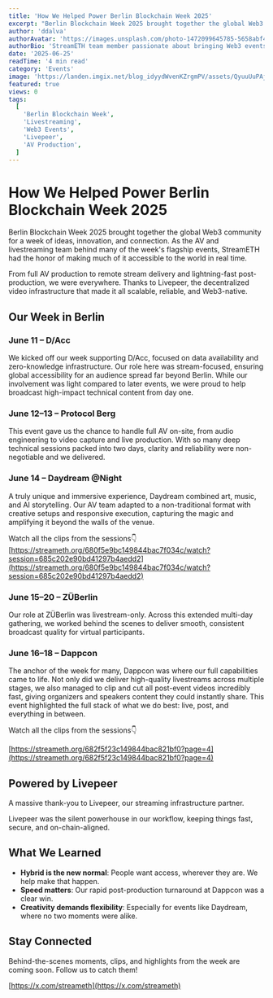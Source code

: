 ```yaml
---
title: 'How We Helped Power Berlin Blockchain Week 2025'
excerpt: "Berlin Blockchain Week 2025 brought together the global Web3 community for a week of ideas, innovation, and connection. As the AV and livestreaming team behind many of the week's flagship events, StreamETH had the honor of making much of it accessible to the world in real time."
author: 'ddalva'
authorAvatar: 'https://images.unsplash.com/photo-1472099645785-5658abf4ff4e?w=150&h=150&fit=crop&crop=face'
authorBio: 'StreamETH team member passionate about bringing Web3 events to global audiences through innovative livestreaming technology.'
date: '2025-06-25'
readTime: '4 min read'
category: 'Events'
image: 'https://landen.imgix.net/blog_idyydWvenKZrgmPV/assets/QyuuUuPAjvOorNbK.jpg?w=1600'
featured: true
views: 0
tags:
  [
    'Berlin Blockchain Week',
    'Livestreaming',
    'Web3 Events',
    'Livepeer',
    'AV Production',
  ]
---
```


# How We Helped Power Berlin Blockchain Week 2025

Berlin Blockchain Week 2025 brought together the global Web3 community for a week of ideas, innovation, and connection. As the AV and livestreaming team behind many of the week's flagship events, StreamETH had the honor of making much of it accessible to the world in real time.

From full AV production to remote stream delivery and lightning-fast post-production, we were everywhere. Thanks to Livepeer, the decentralized video infrastructure that made it all scalable, reliable, and Web3-native.

## Our Week in Berlin

### June 11 – D/Acc

We kicked off our week supporting D/Acc, focused on data availability and zero-knowledge infrastructure. Our role here was stream-focused, ensuring global accessibility for an audience spread far beyond Berlin. While our involvement was light compared to later events, we were proud to help broadcast high-impact technical content from day one.

### June 12–13 – Protocol Berg

This event gave us the chance to handle full AV on-site, from audio engineering to video capture and live production. With so many deep technical sessions packed into two days, clarity and reliability were non-negotiable and we delivered.

### June 14 – Daydream @Night

A truly unique and immersive experience, Daydream combined art, music, and AI storytelling. Our AV team adapted to a non-traditional format with creative setups and responsive execution, capturing the magic and amplifying it beyond the walls of the venue.

Watch all the clips from the sessions👇  
[https://streameth.org/680f5e9bc149844bac7f034c/watch?session=685c202e90bd41297b4aedd2](https://streameth.org/680f5e9bc149844bac7f034c/watch?session=685c202e90bd41297b4aedd2)

### June 15–20 – ZÜBerlin

Our role at ZÜBerlin was livestream-only. Across this extended multi-day gathering, we worked behind the scenes to deliver smooth, consistent broadcast quality for virtual participants.

### June 16–18 – Dappcon

The anchor of the week for many, Dappcon was where our full capabilities came to life. Not only did we deliver high-quality livestreams across multiple stages, we also managed to clip and cut all post-event videos incredibly fast, giving organizers and speakers content they could instantly share. This event highlighted the full stack of what we do best: live, post, and everything in between.

Watch all the clips from the sessions👇

[https://streameth.org/682f5f23c149844bac821bf0?page=4](https://streameth.org/682f5f23c149844bac821bf0?page=4)

## Powered by Livepeer

A massive thank-you to Livepeer, our streaming infrastructure partner.

Livepeer was the silent powerhouse in our workflow, keeping things fast, secure, and on-chain-aligned.

## What We Learned

- **Hybrid is the new normal**: People want access, wherever they are. We help make that happen.
- **Speed matters**: Our rapid post-production turnaround at Dappcon was a clear win.
- **Creativity demands flexibility**: Especially for events like Daydream, where no two moments were alike.

## Stay Connected

Behind-the-scenes moments, clips, and highlights from the week are coming soon. Follow us to catch them!

[https://x.com/streameth](https://x.com/streameth)
